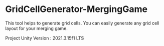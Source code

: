 # GridCellGenerator-MergingGame

This tool helps to generate grid cells. 
You can easily generate any grid cell layout for your merging game.

Project Unity Version :  2021.3.15f1 LTS

